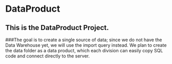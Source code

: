 # DataProduct
## This is the DataProduct Project. 
###The goal is to create a single source of data; since we do not have the Data Warehouse yet, we will use the import query instead. We plan to create the data folder as a data product, which each division can easily copy SQL code and connect directly to the server.
